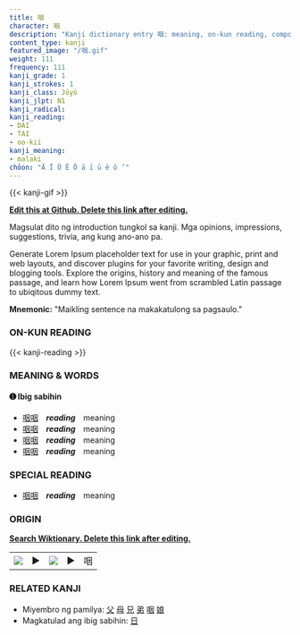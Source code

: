 ```yaml
---
title: 咽
character: 咽
description: "Kanji dictionary entry 咽: meaning, on-kun reading, compounds, origin, related kanji"
content_type: kanji
featured_image: "/咽.gif"
weight: 111
frequency: 111
kanji_grade: 1
kanji_strokes: 1
kanji_class: Jōyō
kanji_jlpt: N1
kanji_radical: 
kanji_reading: 
- DAI
- TAI
- oo-kii
kanji_meaning:
- malaki
chōon: "Ā Ī Ū Ē Ō ā ī ū ē ō ’"
---
```

[//]: # (Don't edit the line below. Kanji animated GIF code is automatically generated.)
{{< kanji-gif >}}

[//]: # (Edit below this line.)

**[Edit this at Github. Delete this link after editing.](https://github.com/tim0g/tim/tree/main/content/kanji/咽/index.md)**

Magsulat dito ng introduction tungkol sa kanji. Mga opinions, impressions, suggestions, trivia, ang kung ano-ano pa.

Generate Lorem Ipsum placeholder text for use in your graphic, print and web layouts, and discover plugins for your favorite writing, design and blogging tools. Explore the origins, history and meaning of the famous passage, and learn how Lorem Ipsum went from scrambled Latin passage to ubiqitous dummy text.
 
**Mnemonic:** "Maikling sentence na makakatulong sa pagsaulo."

### ON-KUN READING

[//]: # (Don't edit the line below. ON-KUN READING code is automatically generated.)
{{< kanji-reading >}}

### MEANING & WORDS

#### ➊ **Ibig sabihin**
  - [咽](../咽)[咽](../咽)　***reading***　meaning
  - [咽](../咽)[咽](../咽)　***reading***　meaning
  - [咽](../咽)[咽](../咽)　***reading***　meaning
  - [咽](../咽)[咽](../咽)　***reading***　meaning

### SPECIAL READING
  - [咽](../咽)[咽](../咽)　***reading***　meaning

### ORIGIN

**[Search Wiktionary. Delete this link after editing.](https://wiktionary.org/wiki/咽)**
<table class="kanji-table"><tr><td>
<img src="60px-咽-bronze.svg.png">
</td><td>▶</td><td>
<img src="60px-咽-oracle.svg.png">
</td><td>▶</td>
<td class="kanji-origin">咽</td>
</tr></table>

### RELATED KANJI
- Miyembro ng pamilya: [父](../父) [母](../母) [兄](../兄) [弟](../弟) [咽](../咽) [娘](../娘)
- Magkatulad ang ibig sabihin: [日](../日)
